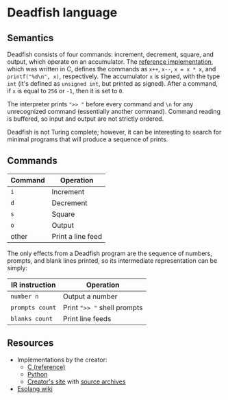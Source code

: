 # Deadfish language

## Semantics

Deadfish consists of four commands: increment, decrement, square, and output,
which operate on an accumulator. The [reference implementation](https://esolangs.org/w/index.php?title=Deadfish&oldid=6598),
which was written in C, defines the commands as `x++`, `x--`, `x = x * x`, and
`printf("%d\n", x)`, respectively. The accumulator `x` is signed, with the type
`int` (it's defined as `unsigned int`, but printed as signed). After a command,
if `x` is equal to `256` or `-1`, then it is set to `0`.

The interpreter prints `">> "` before every command and `\n` for any
unrecognized command (essentially another command). Command reading is buffered,
so input and output are not strictly ordered.

Deadfish is not Turing complete; however, it can be interesting to search for
minimal programs that will produce a sequence of prints.

## Commands

| Command | Operation         |
| ------- | ----------------- |
| `i`     | Increment         |
| `d`     | Decrement         |
| `s`     | Square            |
| `o`     | Output            |
| other   | Print a line feed |

The only effects from a Deadfish program are the sequence of numbers, prompts,
and blank lines printed, so its intermediate representation can be simply:

| IR instruction  | Operation                   |
| --------------- | --------------------------- |
| `number n`      | Output a number             |
| `prompts count` | Print `">> "` shell prompts |
| `blanks count`  | Print line feeds            |

## Resources

- Implementations by the creator:
  - [C (reference)](https://esolangs.org/w/index.php?title=Deadfish&oldid=6598)
  - [Python](https://esolangs.org/w/index.php?title=Deadfish&oldid=9122#Python)
  - [Creator's site](https://web.archive.org/web/20100425075447/http://www.jonathantoddskinner.com/projects/deadfish.html)
    with [source archives](https://web.archive.org/web/20071019052558/http://www.jonathantoddskinner.com/projects/deadfish.tar.gz)
- [Esolang wiki](https://esolangs.org/wiki/Deadfish)
